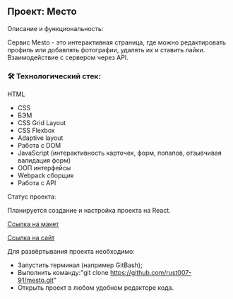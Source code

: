 Проект: Место
---
Описание и функциональность:

Сервис Mesto - это интерактивная страница, где можно редактировать
профиль или добавлять фотографии, удалять их и ставить лайки.
Взаимодействие с сервером через API.

### :hammer_and_wrench: Технологический стек:
 HTML
* CSS
* БЭМ
* CSS Grid Layout
* CSS Flexbox
* Adaptive layout
* Работа с DOM
* JavaScript (интерактивность карточек, форм, попапов, отзывчивая валидация форм)
* ООП интерфейсы
* Webpack сборщик
* Работа с API

Cтатус проекта:

Планируется создание и настройка проекта на React.

[Ссылка на макет](https://www.figma.com/file/2cn9N9jSkmxD84oJik7xL7/JavaScript.-Sprint-4?node-id=0-1)

[Ссылка на сайт](https://rust007-91.github.io/mesto/)

Для развёртывания проекта необходимо:

* Запустить терминал (например GitBash);
* Выполнить команду:"git clone https://github.com/rust007-91/mesto.git"
* Открыть проект в любом удобном редакторе кода.
